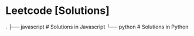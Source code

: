 # Leetcode [Solutions]
.
├── javascript              # Solutions in Javascript
└── python                  # Solutions in Python
